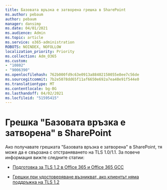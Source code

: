 ```yaml
---
title: Базовата връзка е затворена грешка в SharePoint
ms.author: pebaum
author: pebaum
manager: dansimp
ms.date: 04/01/2021
ms.audience: Admin
ms.topic: article
ms.service: o365-administration
ROBOTS: NOINDEX, NOFOLLOW
localization_priority: Priority
ms.collection: Adm_O365
ms.custom:
- "10802"
- "9006390"
ms.openlocfilehash: 762b000fd9c63e0913a88402150055e8ee7c56de
ms.sourcegitcommit: 7b2e5078dd65f11af6650e692a7ea48e91f544e0
ms.translationtype: MT
ms.contentlocale: bg-BG
ms.lasthandoff: 04/02/2021
ms.locfileid: "51595415"
---
```

# <a name="the-underlying-connection-was-closed-error-in-sharepoint"></a>Грешка "Базовата връзка е затворена" в SharePoint

Ако получавате грешката "Базовата връзка е затворена" в SharePoint, тя може да е свързана с отстраняването на TLS 1.0/1.1. За повече информация вижте следните статии:

- [Подготовка за TLS 1.2 в Office 365 и Office 365 GCC](https://docs.microsoft.com/microsoft-365/compliance/prepare-tls-1.2-in-office-365?view=o365-worldwide)

- [Грешки при удостоверяване възникват, ако клиентът няма поддръжка на TLS 1.2](https://review.docs.microsoft.com/sharepoint/troubleshoot/administration/authentication-errors-tls12-support)